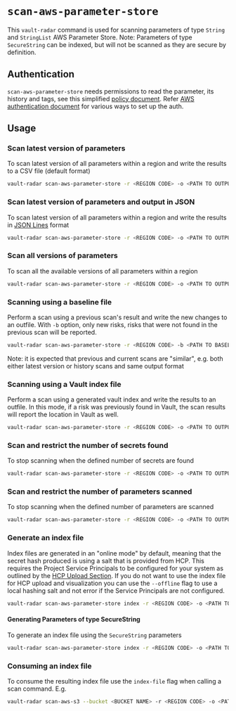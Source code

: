 # `scan-aws-parameter-store`

This `vault-radar` command is used for scanning parameters of type `String` and `StringList` AWS Parameter Store.
Note: Parameters of type `SecureString` can be indexed, but will not be scanned as they are secure by definition.

## Authentication

`scan-aws-parameter-store` needs permissions to read the parameter, its history and tags, 
see this simplified [policy document](./scan-aws-parameter-store-policy.json).
Refer [AWS authentication document](./aws-authentication.md) for various ways to set up the auth.

## Usage

### Scan latest version of parameters

To scan latest version of all parameters within a region and write the results to a CSV file (default format)

```bash
vault-radar scan-aws-parameter-store -r <REGION CODE> -o <PATH TO OUTPUT>.csv
```

### Scan latest version of parameters and output in JSON

To scan latest version of all parameters within a region and write the results in [JSON Lines](https://jsonlines.org/) format

```bash
vault-radar scan-aws-parameter-store -r <REGION CODE> -o <PATH TO OUTPUT>.jsonl -f json
```

### Scan all versions of parameters

To scan all the available versions of all parameters within a region

```bash
vault-radar scan-aws-parameter-store -r <REGION CODE> -o <PATH TO OUTPUT>.csv --with-history
```

### Scanning using a baseline file

Perform a scan using a previous scan's result and write the new changes to an outfile.
With `-b` option, only new risks, risks that were not found in the previous scan will be reported.  

```bash
vault-radar scan-aws-parameter-store -r <REGION CODE> -b <PATH TO BASELINE>.csv -o <PATH TO OUTPUT>.csv
```

Note: it is expected that previous and current scans are "similar", 
e.g. both either latest version or history scans and same output format

### Scanning using a Vault index file

Perform a scan using a generated vault index and write the results to an outfile. 
In this mode, if a risk was previously found in Vault, the scan results will report the location in Vault as well.

```bash
vault-radar scan-aws-parameter-store -r <REGION CODE> -o <PATH TO OUTPUT>.csv --index-file <PATH TO VAULT INDEX>.jsonl
```

### Scan and restrict the number of secrets found

To stop scanning when the defined number of secrets are found

```bash
vault-radar scan-aws-parameter-store -r <REGION CODE> -o <PATH TO OUTPUT>.csv -l <NUM OF SECRETS>
```

### Scan and restrict the number of parameters scanned

To stop scanning when the defined number of parameters are scanned

```bash
vault-radar scan-aws-parameter-store -r <REGION CODE> -o <PATH TO OUTPUT>.csv --parameter-limit <NUM OF PARAMETERS>
```

### Generate an index file
Index files are generated in an "online mode" by default, meaning that the secret hash produced is using a salt that is provided from HCP. This requires the Project Service Principals to be configured for your system as outlined by the [HCP Upload Section](hcp-upload.md). If you do not want to use the index file for HCP upload and visualization you can use the `--offline` flag to use a local hashing salt and not error if the Service Principals are not configured.

```bash
vault-radar scan-aws-parameter-store index -r <REGION CODE> -o <PATH TO OUTPUT>.jsonl --offline
```

#### Generating Parameters of type SecureString
To generate an index file using the `SecureString` parameters

```bash
vault-radar scan-aws-parameter-store index -r <REGION CODE> -o <PATH TO OUTPUT>.jsonl
```

### Consuming an index file
To consume the resulting index file use the `index-file` flag when calling a scan command. E.g.

```bash
vault-radar scan-aws-s3 --bucket <BUCKET NAME> -r <REGION CODE> -o <PATH TO OUTPUT>.csv --index-file <PATH TO INDEX FILE>
```